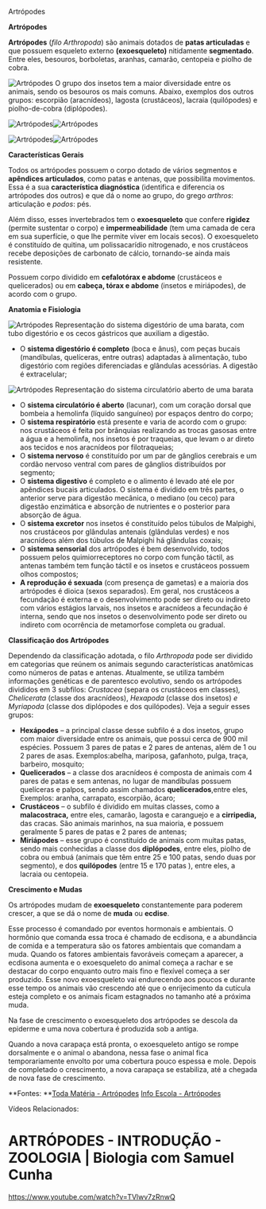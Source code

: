 Artrópodes

**Artrópodes**

**Artrópodes** (*filo Arthropoda*) são animais dotados de **patas articuladas** e que possuem esqueleto externo **(exoesqueleto)** nitidamente **segmentado**. Entre eles, besouros, borboletas, aranhas, camarão, centopeia e piolho de cobra.

![Artrópodes](https://static.planejativo.com/uploads/novas/c04560aa063b4c03bad477e7688ad1e0.jpg)
O grupo dos insetos tem a maior diversidade entre os animais, sendo os besouros os mais comuns. Abaixo, exemplos dos outros grupos: escorpião (aracnídeos), lagosta (crustáceos), lacraia (quilópodes) e piolho-de-cobra (diplópodes).



![Artrópodes](https://static.planejativo.com/uploads/novas/584e3dd80634facfbfc9b7c0f2bd900e.jpg)![Artrópodes](https://static.planejativo.com/uploads/novas/2f1f8dddbbb199626b43234a4ac81598.jpg)

![Artrópodes](https://static.planejativo.com/uploads/novas/5e2c4aec10768678cf2729d3c7a9595b.jpg)![Artrópodes](https://static.planejativo.com/uploads/novas/6dbf913c4068982b47624140b290b1cc.jpg)

**Características Gerais**

Todos os artrópodes possuem o corpo dotado de vários segmentos e **apêndices articulados**, como patas e antenas, que possibilita movimentos. Essa é a sua **característica diagnóstica** (identifica e diferencia os artrópodes dos outros) e que dá o nome ao grupo, do grego *arthros*: articulação e *podos*: pés.

Além disso, esses invertebrados tem o **exoesqueleto** que confere **rigidez** (permite sustentar o corpo) e **impermeabilidade** (tem uma camada de cera em sua superfície, o que lhe permite viver em locais secos). O exoesqueleto é constituído de quitina, um polissacarídio nitrogenado, e nos crustáceos recebe deposições de carbonato de cálcio, tornando-se ainda mais resistente.

Possuem corpo dividido em **cefalotórax e abdome** (crustáceos e quelicerados) ou em **cabeça, tórax e abdome** (insetos e miriápodes), de acordo com o grupo.

**Anatomia e Fisiologia**

![Artrópodes](https://static.planejativo.com/uploads/novas/a6d9add3315d689b644839258568b27b.jpg)
Representação do sistema digestório de uma barata, com tubo digestório e os cecos gástricos que auxiliam a digestão.

- O **sistema digestório é completo** (boca e ânus), com peças bucais (mandíbulas, quelíceras, entre outras) adaptadas à alimentação, tubo digestório com regiões diferenciadas e glândulas acessórias. A digestão é extracelular;

![Artrópodes](https://static.planejativo.com/uploads/novas/ddc78be444ab977415d3e479b8b77276.jpg)
Representação do sistema circulatório aberto de uma barata

- O **sistema circulatório é aberto** (lacunar), com um coração dorsal que bombeia a hemolinfa (líquido sanguíneo) por espaços dentro do corpo;
- O **sistema respiratório** está presente e varia de acordo com o grupo: nos crustáceos é feita por brânquias realizando as trocas gasosas entre a água e a hemolinfa, nos insetos é por traqueias, que levam o ar direto aos tecidos e nos aracnídeos por filotraqueias;
- O **sistema nervoso** é constituído por um par de gânglios cerebrais e um cordão nervoso ventral com pares de gânglios distribuídos por segmento;
- O **sistema digestivo** é completo e o alimento é levado até ele por apêndices bucais articulados. O sistema é dividido em três partes, o anterior serve para digestão mecânica, o mediano (ou ceco) para digestão enzimática e absorção de nutrientes e o posterior para absorção de água.  
- O **sistema excretor** nos insetos é constituído pelos túbulos de Malpighi, nos crustáceos por glândulas antenais (glândulas verdes) e nos aracnídeos além dos túbulos de Malpighi há glândulas coxais;
- O **sistema sensorial** dos artrópodes é bem desenvolvido, todos possuem pelos quimiorreceptores no corpo com função táctil, as antenas também tem função táctil e os insetos e crustáceos possuem olhos compostos;
- **A reprodução é sexuada** (com presença de gametas) e a maioria dos artrópodes é dioica (sexos separados). Em geral, nos crustáceos a fecundação é externa e o desenvolvimento pode ser direto ou indireto com vários estágios larvais, nos insetos e aracnídeos a fecundação é interna, sendo que nos insetos o desenvolvimento pode ser direto ou indireto com ocorrência de metamorfose completa ou gradual.

**Classificação dos Artrópodes**

Dependendo da classificação adotada, o filo *Arthropoda* pode ser dividido em categorias que reúnem os animais segundo características anatômicas como números de patas e antenas. Atualmente, se utiliza também informações genéticas e de parentesco evolutivo, sendo os artrópodes divididos em 3 subfilos: *Crustacea* (separa os crustáceos em classes)*, Chelicerata* (classe dos aracnídeos), *Hexapoda* (classe dos insetos) *e Myriapoda* (classe dos diplópodes e dos quilópodes). Veja a seguir esses grupos:

- **Hexápodes** – a principal classe desse subfilo é a dos insetos, grupo com maior diversidade entre os animais, que possui cerca de 900 mil espécies. Possuem 3 pares de patas e 2 pares de antenas, além de 1 ou 2 pares de asas. Exemplos:abelha, mariposa, gafanhoto, pulga, traça, barbeiro, mosquito;
- **Quelicerados** – a classe dos aracnídeos é composta de animais com 4 pares de patas e sem antenas, no lugar de mandíbulas possuem quelíceras e palpos, sendo assim chamados **quelicerados**,entre eles, Exemplos: aranha, carrapato, escorpião, ácaro;
- **Crustáceos** – o subfilo é dividido em muitas classes, como a **malacostraca,** entre eles, camarão, lagosta e caranguejo e a **cirripedia,** das cracas. São animais marinhos, na sua maioria, e possuem geralmente 5 pares de patas e 2 pares de antenas;
- **Miriápodes** – esse grupo é constituído de animais com muitas patas, sendo mais conhecidas a classe dos **diplópodes**, entre eles, piolho de cobra ou embuá (animais que têm entre 25 e 100 patas, sendo duas por segmento), e dos **quilópodes** (entre 15 e 170 patas ), entre eles, a lacraia ou centopeia.

**Crescimento e Mudas**

Os artrópodes mudam de **exoesqueleto** constantemente para poderem crescer, a que se dá o nome de **muda** ou **ecdise**.

Esse processo é comandado por eventos hormonais e ambientais. O hormônio que comanda essa troca é chamado de ecdisona, e a abundância de comida e a temperatura são os fatores ambientais que comandam a muda. Quando os fatores ambientais favoráveis começam a aparecer, a ecdisona aumenta e o exoesqueleto do animal começa a rachar e se destacar do corpo enquanto outro mais fino e flexível começa a ser produzido. Esse novo exoesqueleto vai endurecendo aos poucos e durante esse tempo os animais vão crescendo até que o enrijecimento da cutícula esteja completo e os animais ficam estagnados no tamanho até a próxima muda.

Na fase de crescimento o exoesqueleto dos artrópodes se descola da epiderme e uma nova cobertura é produzida sob a antiga.

Quando a nova carapaça está pronta, o exoesqueleto antigo se rompe dorsalmente e o animal o abandona, nessa fase o animal fica temporariamente envolto por uma cobertura pouco espessa e mole. Depois de completado o crescimento, a nova carapaça se estabiliza, até a chegada de nova fase de crescimento.



**Fontes:
**[Toda Matéria - Artrópodes](https://www.todamateria.com.br/artropodes/)
[Info Escola - Artrópodes ](https://www.infoescola.com/biologia/artropodes-arthropoda/)



Vídeos Relacionados:

# ARTRÓPODES - INTRODUÇÃO - ZOOLOGIA | Biologia com Samuel Cunha

https://www.youtube.com/watch?v=TVlwv7zRnwQ 